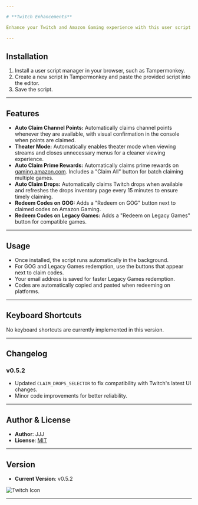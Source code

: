 ```yaml
---

# **Twitch Enhancements**

Enhance your Twitch and Amazon Gaming experience with this user script by providing multiple automated features for claiming rewards and managing your viewing experience.

---
```


## **Installation**

1. Install a user script manager in your browser, such as Tampermonkey.
2. Create a new script in Tampermonkey and paste the provided script into the editor.
3. Save the script.

---

## **Features**

- **Auto Claim Channel Points:** Automatically claims channel points whenever they are available, with visual confirmation in the console when points are claimed.
- **Theater Mode:** Automatically enables theater mode when viewing streams and closes unnecessary menus for a cleaner viewing experience.
- **Auto Claim Prime Rewards:** Automatically claims prime rewards on [gaming.amazon.com](https://gaming.amazon.com/). Includes a "Claim All" button for batch claiming multiple games.
- **Auto Claim Drops:** Automatically claims Twitch drops when available and refreshes the drops inventory page every 15 minutes to ensure timely claiming.
- **Redeem Codes on GOG:** Adds a "Redeem on GOG" button next to claimed codes on Amazon Gaming.
- **Redeem Codes on Legacy Games:** Adds a "Redeem on Legacy Games" button for compatible games.

---

## **Usage**

- Once installed, the script runs automatically in the background.
- For GOG and Legacy Games redemption, use the buttons that appear next to claim codes.
- Your email address is saved for faster Legacy Games redemption.
- Codes are automatically copied and pasted when redeeming on platforms.

---

## **Keyboard Shortcuts**

No keyboard shortcuts are currently implemented in this version.

---

## **Changelog**

### **v0.5.2**
- Updated `CLAIM_DROPS_SELECTOR` to fix compatibility with Twitch's latest UI changes.
- Minor code improvements for better reliability.

---

## **Author & License**

- **Author**: JJJ
- **License**: [MIT](https://choosealicense.com/licenses/mit/)

---

## **Version**

- **Current Version**: v0.5.2

![Twitch Icon](https://th.bing.com/th/id/R.d71be224f193da01e7e499165a8981c5?rik=uBYlAxJ4XyXmJg&riu=http%3a%2f%2fpngimg.com%2fuploads%2ftwitch%2ftwitch_PNG28.png&ehk=PMc5m5Fil%2bhyq1zilk3F3cuzxSluXFBE80XgxVIG0rM%3d&risl=&pid=ImgRaw&r=0)

---